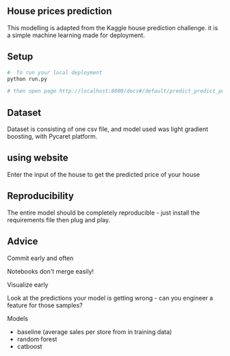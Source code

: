 ## House prices prediction 

This modelling is adapted from the Kaggle house prediction challenge.  it is a simple machine learning made for deployment.

## Setup

```bash
#  To run your local deployment
python run.py

# then open page http://localhost:8000/docs#/default/predict_predict_post to see your deployement
```

## Dataset

Dataset is consisting of one csv file, and model used was light gradient boosting, with Pycaret platform.

## using website

Enter the input of the house to get the predicted price of your house


## Reproducibility

The entire model should be completely reproducible - just install the requirements file then plug and play.
## Advice

Commit early and often

Notebooks don't merge easily!

Visualize early

Look at the predictions your model is getting wrong - can you engineer a feature for those samples?

Models
- baseline (average sales per store from in training data)
- random forest
- catboost

